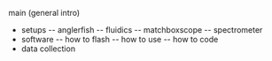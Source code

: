 

main (general intro)
- setups
-- anglerfish
-- fluidics
-- matchboxscope
-- spectrometer
- software 
-- how to flash
-- how to use 
-- how to code 
- data collection